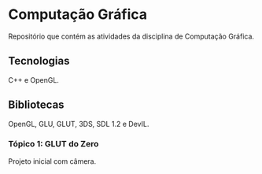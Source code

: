 # Computação Gráfica

Repositório que contém as atividades da disciplina de Computação Gráfica.

## Tecnologias

C++ e OpenGL.

## Bibliotecas

OpenGL, GLU, GLUT, 3DS, SDL 1.2 e DevIL.

### Tópico 1: GLUT do Zero

Projeto inicial com câmera.
